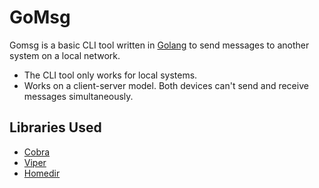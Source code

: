# GoMsg
Gomsg is a basic CLI tool written in [Golang](https://golang.org/) to send messages to another system on a local network.
- The CLI tool only works for local systems.
- Works on a client-server model. Both devices can't send and receive messages simultaneously.
## Libraries Used
- [Cobra](https://github.com/spf13/cobra)
- [Viper](https://github.com/spf13/viper)
- [Homedir](github.com/mitchellh/go-homedir)
